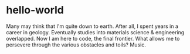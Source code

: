 # hello-world
Many may think that I'm quite down to earth. After all, I spent years in a career in geology. Eventually studies into materials science & engineering overlapped. Now I am here to code, the final frontier. What allows me to persevere through the various obstacles and toils? Music.
